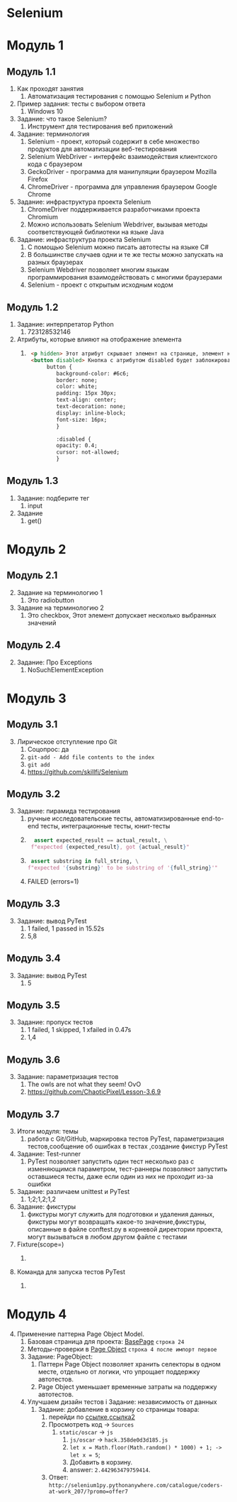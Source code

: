 # Selenium

# Модуль 1
## Модуль 1.1
1. Как проходят занятия
    1. Автоматизация тестирования с помощью Selenium и Python
1. Пример задания: тесты с выбором ответа
    1. Windows 10
1. Задание: что такое Selenium? 
    1. Инструмент для тестирования веб приложений
1. Задание: терминология
    1. Selenium - проект, который содержит в себе множество продуктов для автоматизации веб-тестирования
    2. Selenium WebDriver - интерфейс взаимодействия клиентского кода с браузером
    3. GeckoDriver - программа для манипуляции браузером Mozilla Firefox
    4. ChromeDriver - программа для управления браузером Google Chrome
1. Задание: инфраструктура проекта Selenium
    1. ChromeDriver поддерживается разработчиками проекта Chromium
    2. Можно использовать Selenium Webdriver, вызывая методы соответствующей библиотеки на языке Java
1. Задание: инфраструктура проекта Selenium 
    1. С помощью Selenium можно писать автотесты на языке C#
    2. В большинстве случаев одни и те же тесты можно запускать на разных браузерах
    3. Selenium Webdriver позволяет многим языкам программирования взаимодействовать с многими браузерами
    4. Selenium - проект с открытым исходным кодом
## Модуль 1.2
1. Задание: интерпретатор Python
    1. 723128532146
1. Атрибуты, которые влияют на отображение элемента
    1. ```html <h1 style="color: blue;"> Этот заголовок будет синим </h1>
        <p hidden> Этот атрибут скрывает элемент на странице, элемент не будет показываться </p>
        <button disabled> Кнопка с атрибутом disabled будет заблокирована </button>
             button {
                background-color: #6c6; 
                border: none;
                color: white;
                padding: 15px 30px;
                text-align: center;
                text-decoration: none;
                display: inline-block;
                font-size: 16px;
                }

                :disabled {
                opacity: 0.4;
                cursor: not-allowed;
                }
## Модуль 1.3
1. Задание: подберите тег
    1. input
1. Задание
    1. get()
# Модуль 2
## Модуль 2.1
2. Задание на терминологию 1
    1. Это radiobutton
2. Задание на терминологию 2
    1. Это checkbox, Этот элемент допускает несколько выбранных значений

## Модуль 2.4
2. Задание: Про Exceptions
    1. NoSuchElementException


# Модуль 3
## Модуль 3.1
3. Лирическое отступление про Git
    1. Соцопрос: да
    2. ```git-add - Add file contents to the index```
    3. ```git add```
    4. https://github.com/skillfi/Selenium

## Модуль 3.2
3. Задание: пирамида тестирования
    1. ручные исследовательские тесты, автоматизированные end-to-end тесты, интеграционные тесты, юнит-тесты
    2. ```python def test_input_text(expected_result, actual_result):
         assert expected_result == actual_result, \
        f"expected {expected_result}, got {actual_result}" 
    3. ```python def test_substring(full_string, substring):
        assert substring in full_string, \
       f"expected '{substring}' to be substring of '{full_string}'"
    4. FAILED (errors=1) 

## Модуль 3.3
3. Задание: вывод PyTest 
    1. 1 failed, 1 passed in 15.52s
    2. 5,8

## Модуль 3.4
3. Задание: вывод PyTest 
    1. 5

## Модуль 3.5
3. Задание: пропуск тестов
    1. 1 failed, 1 skipped, 1 xfailed in 0.47s
    2. 1,4

## Модуль 3.6
3. Задание: параметризация тестов
    1. The owls are not what they seem! OvO
    2. https://github.com/ChaoticPixel/Lesson-3.6.9

## Модуль 3.7
3. Итоги модуля: темы
    1. работа с Git/GitHub, маркировка тестов PyTest, параметризация тестов,сообщение об ошибках в тестах
    ,создание фикстур PyTest
3. Задание: Test-runner
    1. PyTest позволяет запустить один тест несколько раз с изменяющимся параметром, тест-раннеры позволяют запустить оставшиеся тесты, даже если один из них не проходит из-за ошибки
3. Задание: различаем unittest и PyTest
    1. 1;2;1,2;1,2
3. Задание: фикстуры
    1. фикстуры могут служить для подготовки и удаления данных, фикстуры могут возвращать какое-то значение,фикстуры, описанные в файле conftest.py в корневой директории проекта, могут вызываться в любом другом файле с тестами
3. Fixture(scope=)
    1. ``` function -> class -> module -> session
3. Команда для запуска тестов PyTest
    1. ``` pytest -m "smoke or regression" --browser_name=firefox test_login.py


# Модуль 4
4. Применение паттерна Page Object Model.
    1. Базовая страница для проекта: [BasePage](https://github.com/skillfi/Selenium/blob/main/pages/base_page.py#L24) ```строка 24```
    2. Методы-проверки в [Page Object](https://github.com/skillfi/Selenium/blob/main/pages/base_page.py#L4#2) ```строка 4 после импорт первое```
    3. Задание: PageObject:
        1. Паттерн Page Object позволяет хранить селекторы в одном месте, отдельно от логики, что упрощает поддержку автотестов.
        2. Page Object уменьшает временные затраты на поддержку автотестов.
    4. Улучшаем дизайн тестов i Задание: независимость от данных
        1. Задание: добавление в корзину со страницы товара:
            1. перейди по [ссылке](http://selenium1py.pythonanywhere.com/ru/catalogue/the-shellcoders-handbook_209/?promo=newYear),[ссылка2](http://selenium1py.pythonanywhere.com/catalogue/coders-at-work_207/?promo=newYear2019)
            2. Просмотреть код -> ```Sources```
                1. ```static/oscar``` -> ```js```
                    1. ```js/oscar``` -> ```hack.358de0d3d185.js```
                    2. ```let x = Math.floor(Math.random() * 1000) + 1; -> let x = 5```;
                    3. Добавить в корзину.
                    4. answer: ```2.442963479759414```.
            3. Ответ: ```http://selenium1py.pythonanywhere.com/catalogue/coders-at-work_207/?promo=offer7```